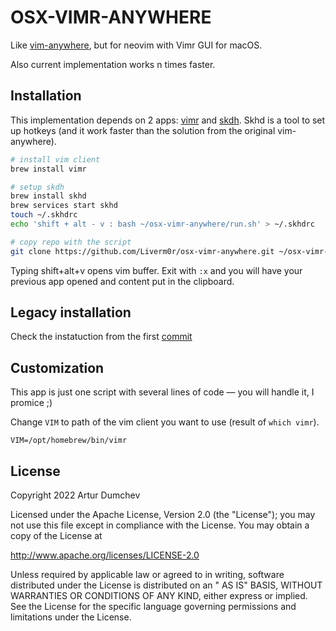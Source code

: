 # OSX-VIMR-ANYWHERE

Like [vim-anywhere][1], but for neovim with Vimr GUI for macOS.

Also current implementation works n times faster.

[1]: https://github.com/cknadler/vim-anywhere
[2]: https://github.com/koekeishiya/skhd
[3]: https://github.com/qvacua/vimr

## Installation

This implementation depends on 2 apps: [vimr][2] and [skdh][3].
Skhd is a tool to set up hotkeys (and it work faster than the solution from the original vim-anywhere).

```bash
# install vim client
brew install vimr

# setup skdh
brew install skhd
brew services start skhd
touch ~/.skhdrc
echo 'shift + alt - v : bash ~/osx-vimr-anywhere/run.sh' > ~/.skhdrc 

# copy repo with the script
git clone https://github.com/Liverm0r/osx-vimr-anywhere.git ~/osx-vimr-anywhere
```

Typing shift+alt+v opens vim buffer. Exit with `:x` and you will have your previous app opened and content put in the clipboard.

## Legacy installation

Check the instatuction from the first [commit](https://github.com/Liverm0r/osx-vimr-anywhere/commit/6d9a797184f35fe4bd12b7a8df74c72fd128754f)

## Customization

This app is just one script with several lines of code — you will handle it, I promice ;)

Change `VIM` to path of the vim client you want to use (result of `which vimr`).

    VIM=/opt/homebrew/bin/vimr

## License

Copyright 2022 Artur Dumchev

Licensed under the Apache License, Version 2.0 (the "License"); you may not use this file except in compliance with the
License. You may obtain a copy of the License at

http://www.apache.org/licenses/LICENSE-2.0

Unless required by applicable law or agreed to in writing, software distributed under the License is distributed on an "
AS IS" BASIS, WITHOUT WARRANTIES OR CONDITIONS OF ANY KIND, either express or implied. See the License for the specific
language governing permissions and limitations under the License.
